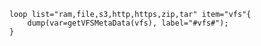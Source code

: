 ```luceescript+trycf
    loop list="ram,file,s3,http,https,zip,tar" item="vfs"{
        dump(var=getVFSMetaData(vfs), label="#vfs#");
    }
```
